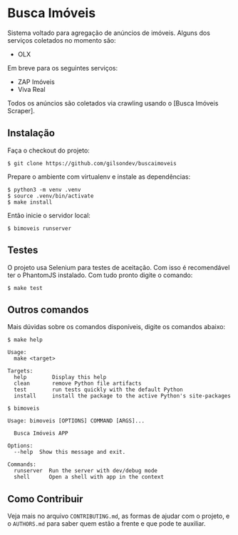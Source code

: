 # Busca Imóveis

Sistema voltado para agregação de anúncios de imóveis. Alguns dos serviços coletados no momento são:

 - OLX

Em breve para os seguintes serviços:

 - ZAP Imóveis
 - Viva Real

Todos os anúncios são coletados via crawling usando o [Busca Imóveis Scraper].


## Instalação

Faça o checkout do projeto:

```shell
$ git clone https://github.com/gilsondev/buscaimoveis
```

Prepare o ambiente com virtualenv e instale as dependências:

```shell
$ python3 -m venv .venv
$ source .venv/bin/activate
$ make install
```

Então inicie o servidor local:

```shell
$ bimoveis runserver
```

## Testes

O projeto usa Selenium para testes de aceitação. Com isso é recomendável ter o PhantomJS instalado. Com tudo pronto digite o comando:

```shell
$ make test
```

## Outros comandos

Mais dúvidas sobre os comandos disponíveis, digite os comandos abaixo:


```shell
$ make help

Usage:
  make <target>

Targets:
  help        Display this help
  clean       remove Python file artifacts
  test        run tests quickly with the default Python
  install     install the package to the active Python's site-packages
```

```shell
$ bimoveis

Usage: bimoveis [OPTIONS] COMMAND [ARGS]...

  Busca Imóveis APP

Options:
  --help  Show this message and exit.

Commands:
  runserver  Run the server with dev/debug mode
  shell      Open a shell with app in the context
```

## Como Contribuir
Veja mais no arquivo `CONTRIBUTING.md`, as formas de ajudar com o projeto, e o `AUTHORS.md` para saber quem estão a frente e que pode te auxiliar.
